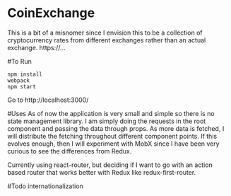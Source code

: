 # CoinExchange
This is a bit of a misnomer since I envision this to be a collection of cryptocurrency rates
from different exchanges rather than an actual exchange.
https://...


#To Run
```  
npm install  
webpack   
npm start  
```
Go to http://localhost:3000/

#Uses
As of now the application is very small and simple so there is no state management library. I am
simply doing the requests in the root component and passing the data through props. As more data
is fetched, I will distribute the fetching throughout different component points. If this evolves
enough, then I will experiment with MobX since I have been very curious to see the differences
from Redux.

Currently using react-router, but deciding if I want to go with an action based router that works
better with Redux like redux-first-router.

#Todo
internationalization
